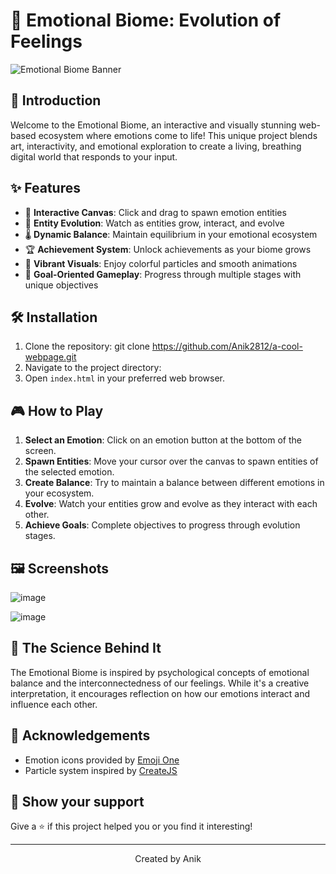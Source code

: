 # 🌈 Emotional Biome: Evolution of Feelings

![Emotional Biome Banner](https://as2.ftcdn.net/v2/jpg/08/15/92/47/1000_F_815924739_p4ZarhEkr3u6LvnDK6kU77r1coVGbM2E.jpg)

## 🌟 Introduction

Welcome to the Emotional Biome, an interactive and visually stunning web-based ecosystem where emotions come to life! This unique project blends art, interactivity, and emotional exploration to create a living, breathing digital world that responds to your input.

## ✨ Features

- 🎨 **Interactive Canvas**: Click and drag to spawn emotion entities
- 🌱 **Entity Evolution**: Watch as entities grow, interact, and evolve
- 🌡️ **Dynamic Balance**: Maintain equilibrium in your emotional ecosystem
- 🏆 **Achievement System**: Unlock achievements as your biome grows
- 🌈 **Vibrant Visuals**: Enjoy colorful particles and smooth animations
- 🎯 **Goal-Oriented Gameplay**: Progress through multiple stages with unique objectives


## 🛠️ Installation

1. Clone the repository:
   git clone https://github.com/Anik2812/a-cool-webpage.git
2. Navigate to the project directory:
3. Open `index.html` in your preferred web browser.

## 🎮 How to Play

1. **Select an Emotion**: Click on an emotion button at the bottom of the screen.
2. **Spawn Entities**: Move your cursor over the canvas to spawn entities of the selected emotion.
3. **Create Balance**: Try to maintain a balance between different emotions in your ecosystem.
4. **Evolve**: Watch your entities grow and evolve as they interact with each other.
5. **Achieve Goals**: Complete objectives to progress through evolution stages.

## 🖼️ Screenshots

![image](https://github.com/user-attachments/assets/5f19a6ff-5175-4116-b0f9-4d78cd056e5f)

![image](https://github.com/user-attachments/assets/81112ed4-2667-4e46-9387-67302bf08032)

## 🧠 The Science Behind It

The Emotional Biome is inspired by psychological concepts of emotional balance and the interconnectedness of our feelings. While it's a creative interpretation, it encourages reflection on how our emotions interact and influence each other.


## 👏 Acknowledgements

- Emotion icons provided by [Emoji One](https://www.emojione.com/)
- Particle system inspired by [CreateJS](https://createjs.com/)

## 🌟 Show your support

Give a ⭐️ if this project helped you or you find it interesting!

---

<p align="center">Created by Anik</p>
